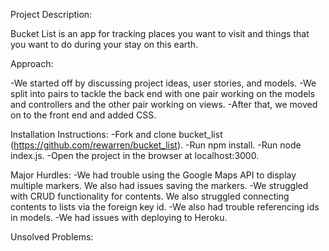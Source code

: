 Project Description:

Bucket List is an app for tracking places you want to visit and things that you want to do during your stay on this earth.

Approach:

-We started off by discussing project ideas, user stories, and models.
-We split into pairs to tackle the back end with one pair working on the models and controllers and the other pair working on views.
-After that, we moved on to the front end and added CSS.

Installation Instructions:
-Fork and clone bucket_list (https://github.com/rewarren/bucket_list).
-Run npm install.
-Run node index.js.
-Open the project in the browser at localhost:3000.

Major Hurdles:
-We had trouble using the Google Maps API to display multiple markers. We also had issues saving the markers.
-We struggled with CRUD functionality for contents. We also struggled connecting contents to lists via the foreign key id.
-We also had trouble referencing ids in models.
-We had issues with deploying to Heroku.

Unsolved Problems:
